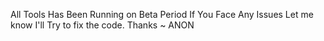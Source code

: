 All Tools Has Been Running on Beta Period If You Face Any Issues Let me know I'll Try to fix the code. Thanks ~ ANON
